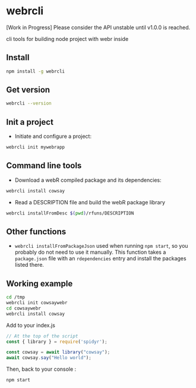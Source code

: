 # webrcli

[Work in Progress] Please consider the API unstable until v1.0.0 is reached.

cli tools for building node project with webr inside

## Install

```bash
npm install -g webrcli
```

## Get version

```bash
webrcli --version
```

## Init a project

- Initiate and configure a project:

```bash
webrcli init mywebrapp
```

## Command line tools

- Download a webR compiled package and its dependencies:

```bash
webrcli install cowsay
```

- Read a DESCRIPTION file and build the webR package library

```bash
webrcli installFromDesc $(pwd)/rfuns/DESCRIPTION
```

## Other functions

- `webrcli installFromPackageJson` used when running `npm start`, so you probably do not need to use it manually. This function takes a `package.json` file with an `rdependencies` entry and install the packages listed there.

## Working example

```bash
cd /tmp
webrcli init cowsaywebr
cd cowsaywebr
webrcli install cowsay
```

Add to your index.js

```javascript
// At the top of the script
const { library } = require('spidyr');

const cowsay = await library("cowsay");
await cowsay.say("Hello world");
```

Then, back to your console :

```bash
npm start
```


